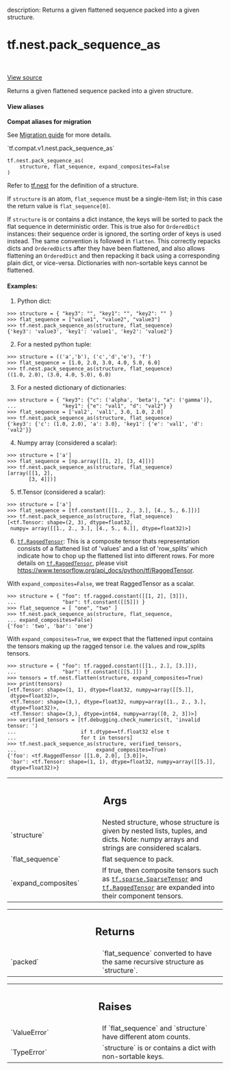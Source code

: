 description: Returns a given flattened sequence packed into a given structure.

<div itemscope itemtype="http://developers.google.com/ReferenceObject">
<meta itemprop="name" content="tf.nest.pack_sequence_as" />
<meta itemprop="path" content="Stable" />
</div>

# tf.nest.pack_sequence_as

<!-- Insert buttons and diff -->

<table class="tfo-notebook-buttons tfo-api nocontent" align="left">

</table>

<a target="_blank" class="external" href="/code/stable/tensorflow/python/util/nest.py">View source</a>



Returns a given flattened sequence packed into a given structure.


<section class="expandable">
  <h4 class="showalways">View aliases</h4>
  <p>
<b>Compat aliases for migration</b>
<p>See
<a href="https://www.tensorflow.org/guide/migrate">Migration guide</a> for
more details.</p>
<p>`tf.compat.v1.nest.pack_sequence_as`</p>
</p>
</section>

<pre class="devsite-click-to-copy prettyprint lang-py tfo-signature-link">
<code>tf.nest.pack_sequence_as(
    structure, flat_sequence, expand_composites=False
)
</code></pre>



<!-- Placeholder for "Used in" -->

Refer to [tf.nest](https://www.tensorflow.org/api_docs/python/tf/nest)
for the definition of a structure.

If `structure` is an atom, `flat_sequence` must be a single-item list;
in this case the return value is `flat_sequence[0]`.

If `structure` is or contains a dict instance, the keys will be sorted to
pack the flat sequence in deterministic order. This is true also for
`OrderedDict` instances: their sequence order is ignored, the sorting order of
keys is used instead. The same convention is followed in `flatten`.
This correctly repacks dicts and `OrderedDict`s after they have been
flattened, and also allows flattening an `OrderedDict` and then repacking it
back using a corresponding plain dict, or vice-versa.
Dictionaries with non-sortable keys cannot be flattened.

#### Examples:



1. Python dict:

  ```
  >>> structure = { "key3": "", "key1": "", "key2": "" }
  >>> flat_sequence = ["value1", "value2", "value3"]
  >>> tf.nest.pack_sequence_as(structure, flat_sequence)
  {'key3': 'value3', 'key1': 'value1', 'key2': 'value2'}
  ```

2. For a nested python tuple:

  ```
  >>> structure = (('a','b'), ('c','d','e'), 'f')
  >>> flat_sequence = [1.0, 2.0, 3.0, 4.0, 5.0, 6.0]
  >>> tf.nest.pack_sequence_as(structure, flat_sequence)
  ((1.0, 2.0), (3.0, 4.0, 5.0), 6.0)
  ```

3. For a nested dictionary of dictionaries:

  ```
  >>> structure = { "key3": {"c": ('alpha', 'beta'), "a": ('gamma')},
  ...               "key1": {"e": "val1", "d": "val2"} }
  >>> flat_sequence = ['val2', 'val1', 3.0, 1.0, 2.0]
  >>> tf.nest.pack_sequence_as(structure, flat_sequence)
  {'key3': {'c': (1.0, 2.0), 'a': 3.0}, 'key1': {'e': 'val1', 'd': 'val2'}}
  ```

4. Numpy array (considered a scalar):

  ```
  >>> structure = ['a']
  >>> flat_sequence = [np.array([[1, 2], [3, 4]])]
  >>> tf.nest.pack_sequence_as(structure, flat_sequence)
  [array([[1, 2],
         [3, 4]])]
  ```

5. tf.Tensor (considered a scalar):

  ```
  >>> structure = ['a']
  >>> flat_sequence = [tf.constant([[1., 2., 3.], [4., 5., 6.]])]
  >>> tf.nest.pack_sequence_as(structure, flat_sequence)
  [<tf.Tensor: shape=(2, 3), dtype=float32,
   numpy= array([[1., 2., 3.], [4., 5., 6.]], dtype=float32)>]
  ```

6. <a href="../../tf/RaggedTensor.md"><code>tf.RaggedTensor</code></a>: This is a composite tensor thats representation consists
of a flattened list of 'values' and a list of 'row_splits' which indicate how
to chop up the flattened list into different rows. For more details on
<a href="../../tf/RaggedTensor.md"><code>tf.RaggedTensor</code></a>, please visit
https://www.tensorflow.org/api_docs/python/tf/RaggedTensor.

With `expand_composites=False`, we treat RaggedTensor as a scalar.

  ```
  >>> structure = { "foo": tf.ragged.constant([[1, 2], [3]]),
  ...               "bar": tf.constant([[5]]) }
  >>> flat_sequence = [ "one", "two" ]
  >>> tf.nest.pack_sequence_as(structure, flat_sequence,
  ... expand_composites=False)
  {'foo': 'two', 'bar': 'one'}
  ```

With `expand_composites=True`, we expect that the flattened input contains
the tensors making up the ragged tensor i.e. the values and row_splits
tensors.

  ```
  >>> structure = { "foo": tf.ragged.constant([[1., 2.], [3.]]),
  ...               "bar": tf.constant([[5.]]) }
  >>> tensors = tf.nest.flatten(structure, expand_composites=True)
  >>> print(tensors)
  [<tf.Tensor: shape=(1, 1), dtype=float32, numpy=array([[5.]],
   dtype=float32)>,
   <tf.Tensor: shape=(3,), dtype=float32, numpy=array([1., 2., 3.],
   dtype=float32)>,
   <tf.Tensor: shape=(3,), dtype=int64, numpy=array([0, 2, 3])>]
  >>> verified_tensors = [tf.debugging.check_numerics(t, 'invalid tensor: ')
  ...                     if t.dtype==tf.float32 else t
  ...                     for t in tensors]
  >>> tf.nest.pack_sequence_as(structure, verified_tensors,
  ...                          expand_composites=True)
  {'foo': <tf.RaggedTensor [[1.0, 2.0], [3.0]]>,
   'bar': <tf.Tensor: shape=(1, 1), dtype=float32, numpy=array([[5.]],
   dtype=float32)>}
  ```

<!-- Tabular view -->
 <table class="responsive fixed orange">
<colgroup><col width="214px"><col></colgroup>
<tr><th colspan="2"><h2 class="add-link">Args</h2></th></tr>

<tr>
<td>
`structure`<a id="structure"></a>
</td>
<td>
Nested structure, whose structure is given by nested lists,
tuples, and dicts. Note: numpy arrays and strings are considered
scalars.
</td>
</tr><tr>
<td>
`flat_sequence`<a id="flat_sequence"></a>
</td>
<td>
flat sequence to pack.
</td>
</tr><tr>
<td>
`expand_composites`<a id="expand_composites"></a>
</td>
<td>
If true, then composite tensors such as
<a href="../../tf/sparse/SparseTensor.md"><code>tf.sparse.SparseTensor</code></a> and <a href="../../tf/RaggedTensor.md"><code>tf.RaggedTensor</code></a> are expanded into their
component tensors.
</td>
</tr>
</table>



<!-- Tabular view -->
 <table class="responsive fixed orange">
<colgroup><col width="214px"><col></colgroup>
<tr><th colspan="2"><h2 class="add-link">Returns</h2></th></tr>

<tr>
<td>
`packed`<a id="packed"></a>
</td>
<td>
`flat_sequence` converted to have the same recursive structure as
`structure`.
</td>
</tr>
</table>



<!-- Tabular view -->
 <table class="responsive fixed orange">
<colgroup><col width="214px"><col></colgroup>
<tr><th colspan="2"><h2 class="add-link">Raises</h2></th></tr>

<tr>
<td>
`ValueError`<a id="ValueError"></a>
</td>
<td>
If `flat_sequence` and `structure` have different
atom counts.
</td>
</tr><tr>
<td>
`TypeError`<a id="TypeError"></a>
</td>
<td>
`structure` is or contains a dict with non-sortable keys.
</td>
</tr>
</table>

